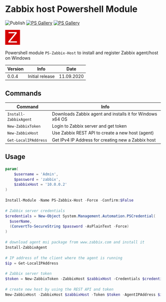 # Zabbix host Powershell Module

![Publish](https://github.com/Satak/ps-zabbix-host/workflows/Publish/badge.svg)
[![PS Gallery][psgallery-badge-dt]][powershell-gallery]
[![PS Gallery][psgallery-badge-v]][powershell-gallery]

![zabbix logo](https://raw.githubusercontent.com/Satak/ps-zabbix-host/master/icon/zabbix-icon-48x48.png 'Zabbix logo')

Powershell module `PS-Zabbix-Host` to install and register Zabbix agent/host on Windows

| Version | Info            | Date       |
| ------- | --------------- | ---------- |
| 0.0.4   | Initial release | 11.09.2020 |

## Commands

| Command               | Info                                                      |
| --------------------- | --------------------------------------------------------- |
| `Install-ZabbixAgent` | Downloads Zabbix agent and installs it for Windows x64 OS |
| `New-ZabbixToken`     | Login to Zabbix server and get token                      |
| `New-ZabbixHost`      | Use Zabbix REST API to create a new host (agent)          |
| `Get-LocalIPAddress`  | Get IPv4 IP Address for creating new a Zabbix host        |

## Usage

```powershell
param(
    $username = 'Admin',
    $password = 'zabbix',
    $zabbixHost = '10.0.0.2'
)

Install-Module -Name PS-Zabbix-Host -Force -Confirm:$False

# Zabbix server credentials
$credentials = New-Object System.Management.Automation.PSCredential(
  $userName,
  (ConvertTo-SecureString $password -AsPlainText -Force)
)

# download agent msi package from www.zabbix.com and install it
Install-ZabbixAgent

# IP address of the client where the agent is running
$ip = Get-LocalIPAddress

# Zabbix server token
$token = New-ZabbixToken -ZabbixHost $zabbixHost -Credentials $credentials

# create new host by using the REST API and token
New-ZabbixHost -ZabbixHost $zabbixHost -Token $token -AgentIPAddress $ip
```

[powershell-gallery]: https://www.powershellgallery.com/packages/PS-Zabbix-Host/
[psgallery-badge-dt]: https://img.shields.io/powershellgallery/dt/PS-Zabbix-Host.svg
[psgallery-badge-v]: https://img.shields.io/powershellgallery/v/PS-Zabbix-Host.svg
